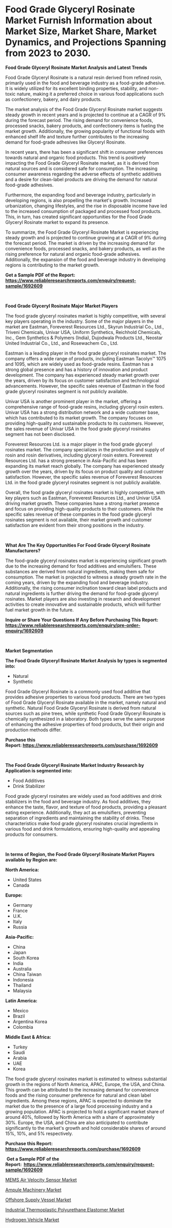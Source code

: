 <p><h1>Food Grade Glyceryl Rosinate Market Furnish Information about Market Size, Market Share, Market Dynamics, and Projections Spanning from 2023 to 2030.</h1></p><p><strong>Food Grade Glyceryl Rosinate Market Analysis and Latest Trends</strong></p>
<p><p>Food Grade Glyceryl Rosinate is a natural resin derived from refined rosin, primarily used in the food and beverage industry as a food-grade adhesive. It is widely utilized for its excellent binding properties, stability, and non-toxic nature, making it a preferred choice in various food applications such as confectionery, bakery, and dairy products.</p><p>The market analysis of the Food Grade Glyceryl Rosinate market suggests steady growth in recent years and is projected to continue at a CAGR of 9% during the forecast period. The rising demand for convenience foods, processed snacks, bakery products, and confectionery items is fueling the market growth. Additionally, the growing popularity of functional foods with enhanced shelf life and texture further contributes to the increasing demand for food-grade adhesives like Glyceryl Rosinate.</p><p>In recent years, there has been a significant shift in consumer preferences towards natural and organic food products. This trend is positively impacting the Food Grade Glyceryl Rosinate market, as it is derived from natural sources and is considered safe for consumption. The increasing consumer awareness regarding the adverse effects of synthetic additives and a desire for clean-label products are driving the demand for natural food-grade adhesives.</p><p>Furthermore, the expanding food and beverage industry, particularly in developing regions, is also propelling the market's growth. Increased urbanization, changing lifestyles, and the rise in disposable income have led to the increased consumption of packaged and processed food products. This, in turn, has created significant opportunities for the Food Grade Glyceryl Rosinate market to expand its presence.</p><p>To summarize, the Food Grade Glyceryl Rosinate Market is experiencing steady growth and is projected to continue growing at a CAGR of 9% during the forecast period. The market is driven by the increasing demand for convenience foods, processed snacks, and bakery products, as well as the rising preference for natural and organic food-grade adhesives. Additionally, the expansion of the food and beverage industry in developing regions is contributing to the market growth.</p></p>
<p><strong>Get a Sample PDF of the Report:&nbsp; <a href="https://www.reliableresearchreports.com/enquiry/request-sample/1692609">https://www.reliableresearchreports.com/enquiry/request-sample/1692609</a></strong></p>
<p>&nbsp;</p>
<p><strong>Food Grade Glyceryl Rosinate Major Market Players</strong></p>
<p><p>The food grade glyceryl rosinates market is highly competitive, with several key players operating in the industry. Some of the major players in the market are Eastman, Foreverest Resources Ltd., Skyrun Industrial Co., Ltd., Triveni Chemicals, Univar USA, Uniform Synthetics, Reichhold Chemicals, Inc., Gem Synthetics & Polymers (India), Dujodwala Products Ltd., Neostar United Industrial Co., Ltd., and Rosewachem Co., Ltd.</p><p>Eastman is a leading player in the food grade glyceryl rosinates market. The company offers a wide range of products, including Eastman Tacolyn™ 1075 and 1095, which are widely used as food-grade resins. Eastman has a strong global presence and has a history of innovation and product development. The company has experienced steady market growth over the years, driven by its focus on customer satisfaction and technological advancements. However, the specific sales revenue of Eastman in the food grade glyceryl rosinates segment is not publicly available.</p><p>Univar USA is another prominent player in the market, offering a comprehensive range of food-grade resins, including glyceryl rosin esters. Univar USA has a strong distribution network and a wide customer base, which has contributed to its market growth. The company focuses on providing high-quality and sustainable products to its customers. However, the sales revenue of Univar USA in the food grade glyceryl rosinates segment has not been disclosed.</p><p>Foreverest Resources Ltd. is a major player in the food grade glyceryl rosinates market. The company specializes in the production and supply of rosin and rosin derivatives, including glyceryl rosin esters. Foreverest Resources Ltd. has a strong presence in Asia-Pacific and has been expanding its market reach globally. The company has experienced steady growth over the years, driven by its focus on product quality and customer satisfaction. However, the specific sales revenue of Foreverest Resources Ltd. in the food grade glyceryl rosinates segment is not publicly available.</p><p>Overall, the food grade glyceryl rosinates market is highly competitive, with key players such as Eastman, Foreverest Resources Ltd., and Univar USA driving market growth. These companies have a strong market presence and focus on providing high-quality products to their customers. While the specific sales revenue of these companies in the food grade glyceryl rosinates segment is not available, their market growth and customer satisfaction are evident from their strong positions in the industry.</p></p>
<p>&nbsp;</p>
<p><strong>What Are The Key Opportunities For Food Grade Glyceryl Rosinate Manufacturers?</strong></p>
<p><p>The food-grade glyceryl rosinates market is experiencing significant growth due to the increasing demand for food additives and emulsifiers. These substances are derived from natural ingredients, making them safe for consumption. The market is projected to witness a steady growth rate in the coming years, driven by the expanding food and beverage industry. Additionally, the rising consumer inclination toward clean label products and natural ingredients is further driving the demand for food-grade glyceryl rosinates. Market players are also investing in research and development activities to create innovative and sustainable products, which will further fuel market growth in the future.</p></p>
<p><strong>Inquire or Share Your Questions If Any Before Purchasing This Report: <a href="https://www.reliableresearchreports.com/enquiry/pre-order-enquiry/1692609">https://www.reliableresearchreports.com/enquiry/pre-order-enquiry/1692609</a></strong></p>
<p>&nbsp;</p>
<p><strong>Market Segmentation</strong></p>
<p><strong>The Food Grade Glyceryl Rosinate Market Analysis by types is segmented into:</strong></p>
<p><ul><li>Natural</li><li>Synthetic</li></ul></p>
<p><p>Food Grade Glyceryl Rosinate is a commonly used food additive that provides adhesive properties to various food products. There are two types of Food Grade Glyceryl Rosinate available in the market, namely natural and synthetic. Natural Food Grade Glyceryl Rosinate is derived from natural sources such as pine trees, while synthetic Food Grade Glyceryl Rosinate is chemically synthesized in a laboratory. Both types serve the same purpose of enhancing the adhesive properties of food products, but their origin and production methods differ.</p></p>
<p><strong>Purchase this Report:&nbsp;<a href="https://www.reliableresearchreports.com/purchase/1692609">https://www.reliableresearchreports.com/purchase/1692609</a></strong></p>
<p>&nbsp;</p>
<p><strong>The Food Grade Glyceryl Rosinate Market Industry Research by Application is segmented into:</strong></p>
<p><ul><li>Food Additives</li><li>Drink Stabilizer</li></ul></p>
<p><p>Food grade glyceryl rosinates are widely used as food additives and drink stabilizers in the food and beverage industry. As food additives, they enhance the taste, flavor, and texture of food products, providing a pleasant eating experience. Additionally, they act as emulsifiers, preventing separation of ingredients and maintaining the stability of drinks. These characteristics make food grade glyceryl rosinates crucial ingredients in various food and drink formulations, ensuring high-quality and appealing products for consumers.</p></p>
<p>&nbsp;</p>
<p><strong>In terms of Region, the Food Grade Glyceryl Rosinate Market Players available by Region are:</strong></p>
<p>
    <p> <strong> North America: </strong>
        <ul>
            <li>United States</li>
            <li>Canada</li>
        </ul>
        </p> 
    <p> <strong> Europe: </strong>
        <ul>
            <li>Germany</li>
            <li>France</li>
            <li>U.K.</li>
            <li>Italy</li>
            <li>Russia</li>
        </ul>
        </p> 
    <p> <strong> Asia-Pacific: </strong>
        <ul>
            <li>China</li>
            <li>Japan</li>
            <li>South Korea</li>
            <li>India</li>
            <li>Australia</li>
            <li>China Taiwan</li>
            <li>Indonesia</li>
            <li>Thailand</li>
            <li>Malaysia</li>
        </ul>
        </p> 
    <p> <strong> Latin America: </strong>
        <ul>
            <li>Mexico</li>
            <li>Brazil</li>
            <li>Argentina Korea</li>
            <li>Colombia</li>
        </ul>
        </p> 
    <p> <strong> Middle East & Africa: </strong>
        <ul>
            <li>Turkey</li>
            <li>Saudi</li>
            <li>Arabia</li>
            <li>UAE</li>
            <li>Korea</li>
        </ul>
    </p>
    </p>
<p><p>The food grade glyceryl rosinates market is estimated to witness substantial growth in the regions of North America, APAC, Europe, the USA, and China. This growth can be attributed to the increasing demand for convenience foods and the rising consumer preference for natural and clean label ingredients. Among these regions, APAC is expected to dominate the market due to the presence of a large food processing industry and a growing population. APAC is projected to hold a significant market share of around 40%, followed by North America with a share of approximately 30%. Europe, the USA, and China are also anticipated to contribute significantly to the market's growth and hold considerable shares of around 15%, 10%, and 5% respectively.</p></p>
<p><strong>Purchase this Report: <a href="https://www.reliableresearchreports.com/purchase/1692609">https://www.reliableresearchreports.com/purchase/1692609</a></strong></p>
<p>&nbsp;<strong>Get a Sample PDF of the Report:&nbsp;&nbsp;<a href="https://www.reliableresearchreports.com/enquiry/request-sample/1692609">https://www.reliableresearchreports.com/enquiry/request-sample/1692609</a></strong></p>
<p><strong></strong></p>
<p><p><a href="https://medium.com/@adealoshi97/mems-air-velocity-sensor-market-insight-market-trends-growth-forecasted-from-2023-to-2030-1da4f2d4f90f">MEMS Air Velocity Sensor Market</a></p><p><a href="https://github.com/luckyshygirl/Market-Research-Report-List-1/blob/main/ampule-machinery-market.md">Ampule Machinery Market</a></p><p><a href="https://www.linkedin.com/pulse/offshore-supply-vessel-market-research-report-provides-t2bje/">Offshore Supply Vessel Market</a></p><p><a href="https://medium.com/@kcekkboop72786/industrial-thermoplastic-polyurethane-elastomer-market-exploring-market-share-market-trends-and-a282f269f405">Industrial Thermoplastic Polyurethane Elastomer Market</a></p><p><a href="https://www.linkedin.com/pulse/hydrogen-vehicle-market-challenges-opportunities-growth-qseue/">Hydrogen Vehicle Market</a></p></p>